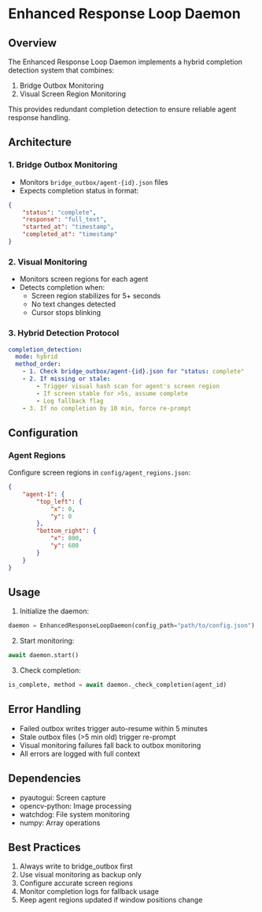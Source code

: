 # Enhanced Response Loop Daemon

## Overview

The Enhanced Response Loop Daemon implements a hybrid completion detection system that combines:

1. Bridge Outbox Monitoring
2. Visual Screen Region Monitoring

This provides redundant completion detection to ensure reliable agent response handling.

## Architecture

### 1. Bridge Outbox Monitoring

- Monitors `bridge_outbox/agent-{id}.json` files
- Expects completion status in format:
```json
{
    "status": "complete",
    "response": "full_text",
    "started_at": "timestamp",
    "completed_at": "timestamp"
}
```

### 2. Visual Monitoring

- Monitors screen regions for each agent
- Detects completion when:
  - Screen region stabilizes for 5+ seconds
  - No text changes detected
  - Cursor stops blinking

### 3. Hybrid Detection Protocol

```yaml
completion_detection:
  mode: hybrid
  method_order:
    - 1. Check bridge_outbox/agent-{id}.json for "status: complete"
    - 2. If missing or stale:
        - Trigger visual hash scan for agent's screen region
        - If screen stable for >5s, assume complete
        - Log fallback flag
    - 3. If no completion by 10 min, force re-prompt
```

## Configuration

### Agent Regions

Configure screen regions in `config/agent_regions.json`:

```json
{
    "agent-1": {
        "top_left": {
            "x": 0,
            "y": 0
        },
        "bottom_right": {
            "x": 800,
            "y": 600
        }
    }
}
```

## Usage

1. Initialize the daemon:
```python
daemon = EnhancedResponseLoopDaemon(config_path="path/to/config.json")
```

2. Start monitoring:
```python
await daemon.start()
```

3. Check completion:
```python
is_complete, method = await daemon._check_completion(agent_id)
```

## Error Handling

- Failed outbox writes trigger auto-resume within 5 minutes
- Stale outbox files (>5 min old) trigger re-prompt
- Visual monitoring failures fall back to outbox monitoring
- All errors are logged with full context

## Dependencies

- pyautogui: Screen capture
- opencv-python: Image processing
- watchdog: File system monitoring
- numpy: Array operations

## Best Practices

1. Always write to bridge_outbox first
2. Use visual monitoring as backup only
3. Configure accurate screen regions
4. Monitor completion logs for fallback usage
5. Keep agent regions updated if window positions change 